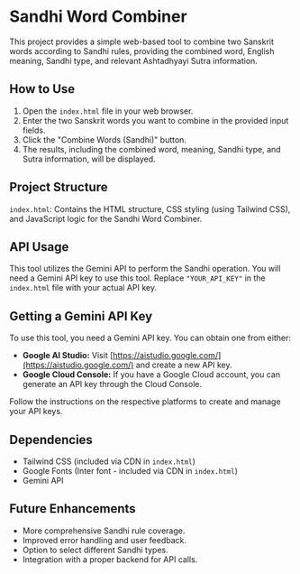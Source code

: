 # Sandhi Word Combiner

This project provides a simple web-based tool to combine two Sanskrit words according to Sandhi rules, providing the combined word, English meaning, Sandhi type, and relevant Ashtadhyayi Sutra information.

## How to Use

1. Open the `index.html` file in your web browser.
2. Enter the two Sanskrit words you want to combine in the provided input fields.
3. Click the "Combine Words (Sandhi)" button.
4. The results, including the combined word, meaning, Sandhi type, and Sutra information, will be displayed.

## Project Structure

`index.html`: Contains the HTML structure, CSS styling (using Tailwind CSS), and JavaScript logic for the Sandhi Word Combiner.

## API Usage

This tool utilizes the Gemini API to perform the Sandhi operation. You will need a Gemini API key to use this tool. Replace `"YOUR_API_KEY"` in the `index.html` file with your actual API key.

## Getting a Gemini API Key

To use this tool, you need a Gemini API key. You can obtain one from either:

-   **Google AI Studio:** Visit [https://aistudio.google.com/](https://aistudio.google.com/) and create a new API key.
-   **Google Cloud Console:** If you have a Google Cloud account, you can generate an API key through the Cloud Console.

Follow the instructions on the respective platforms to create and manage your API keys.

## Dependencies

- Tailwind CSS (included via CDN in `index.html`)
- Google Fonts (Inter font - included via CDN in `index.html`)
- Gemini API

## Future Enhancements

- More comprehensive Sandhi rule coverage.
- Improved error handling and user feedback.
- Option to select different Sandhi types.
- Integration with a proper backend for API calls.
